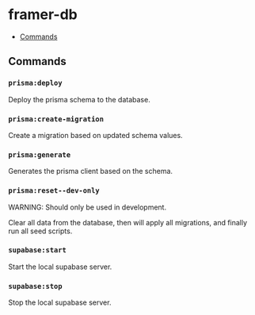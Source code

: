 # framer-db

- [Commands](#commands)

## Commands

### `prisma:deploy`

Deploy the prisma schema to the database.

### `prisma:create-migration`

Create a migration based on updated schema values.

### `prisma:generate`

Generates the prisma client based on the schema.

### `prisma:reset--dev-only`

WARNING: Should only be used in development.

Clear all data from the database, then will apply all migrations, and finally run all seed scripts.

### `supabase:start`

Start the local supabase server.

### `supabase:stop`

Stop the local supabase server.
